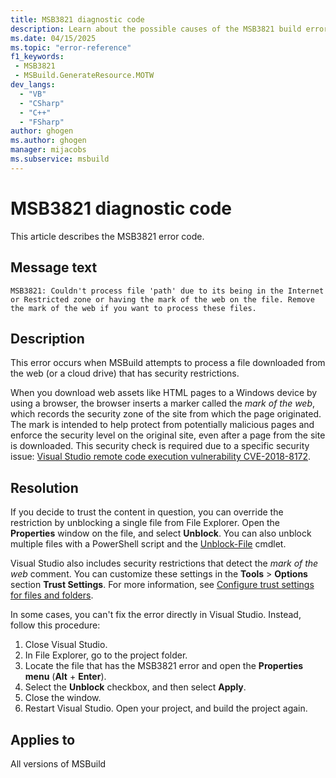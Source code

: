 ```yaml
---
title: MSB3821 diagnostic code
description: Learn about the possible causes of the MSB3821 build error and get troubleshooting tips.
ms.date: 04/15/2025
ms.topic: "error-reference"
f1_keywords:
 - MSB3821
 - MSBuild.GenerateResource.MOTW
dev_langs:
  - "VB"
  - "CSharp"
  - "C++"
  - "FSharp"
author: ghogen
ms.author: ghogen
manager: mijacobs
ms.subservice: msbuild
---
```

# MSB3821 diagnostic code

<!-- :::ErrorDefinitionDescription::: -->
<!-- :::editable-content name="introDescription"::: -->
This article describes the MSB3821 error code.
<!-- :::editable-content-end::: -->

## Message text

`MSB3821: Couldn't process file 'path' due to its being in the Internet or Restricted zone or having the mark of the web on the file.
Remove the mark of the web if you want to process these files.`

## Description

This error occurs when MSBuild attempts to process a file downloaded from the web (or a cloud drive) that has security restrictions.

When you download web assets like HTML pages to a Windows device by using a browser, the browser inserts a marker called the *mark of the web*, which records the security zone of the site from which the page originated. The mark is intended to help protect from potentially malicious pages and enforce the security level on the original site, even after a page from the site is downloaded. This security check is required due to a specific security issue: [Visual Studio remote code execution vulnerability CVE-2018-8172](https://msrc.microsoft.com/update-guide/vulnerability/CVE-2018-8172).

## Resolution

If you decide to trust the content in question, you can override the restriction by unblocking a single file from File Explorer. Open the **Properties** window on the file, and select **Unblock**. You can also unblock multiple files with a PowerShell script and the [Unblock-File](/powershell/module/microsoft.powershell.utility/unblock-file) cmdlet.

Visual Studio also includes security restrictions that detect the *mark of the web* comment. You can customize these settings in the **Tools** > **Options** section **Trust Settings**. For more information, see [Configure trust settings for files and folders](../../ide/reference/trust-settings.md).

In some cases, you can't fix the error directly in Visual Studio. Instead, follow this procedure:

1. Close Visual Studio.
1. In File Explorer, go to the project folder.
1. Locate the file that has the MSB3821 error and open the **Properties menu** (**Alt** + **Enter**).
1. Select the **Unblock** checkbox, and then select **Apply**.
1. Close the window.
1. Restart Visual Studio. Open your project, and build the project again.

## Applies to

All versions of MSBuild
